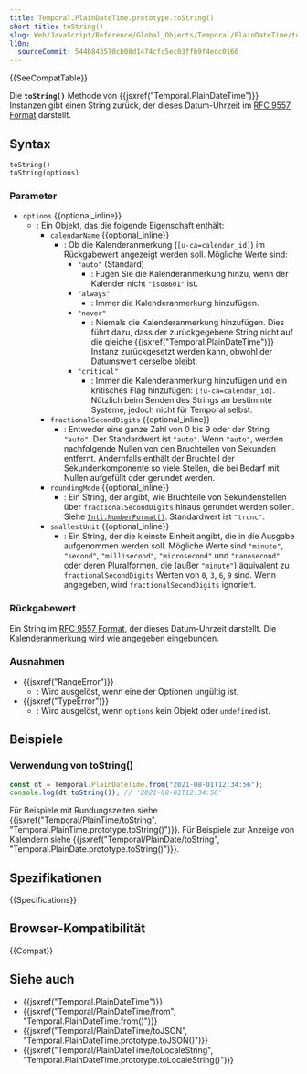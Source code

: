 ```yaml
---
title: Temporal.PlainDateTime.prototype.toString()
short-title: toString()
slug: Web/JavaScript/Reference/Global_Objects/Temporal/PlainDateTime/toString
l10n:
  sourceCommit: 544b843570cb08d1474cfc5ec03ffb9f4edc0166
---
```


{{SeeCompatTable}}

Die **`toString()`** Methode von {{jsxref("Temporal.PlainDateTime")}} Instanzen gibt einen String zurück, der dieses Datum-Uhrzeit im [RFC 9557 Format](/de/docs/Web/JavaScript/Reference/Global_Objects/Temporal/PlainDateTime#rfc_9557_format) darstellt.

## Syntax

```js-nolint
toString()
toString(options)
```

### Parameter

- `options` {{optional_inline}}
  - : Ein Objekt, das die folgende Eigenschaft enthält:
    - `calendarName` {{optional_inline}}
      - : Ob die Kalenderanmerkung (`[u-ca=calendar_id]`) im Rückgabewert angezeigt werden soll. Mögliche Werte sind:
        - `"auto"` (Standard)
          - : Fügen Sie die Kalenderanmerkung hinzu, wenn der Kalender nicht `"iso8601"` ist.
        - `"always"`
          - : Immer die Kalenderanmerkung hinzufügen.
        - `"never"`
          - : Niemals die Kalenderanmerkung hinzufügen. Dies führt dazu, dass der zurückgegebene String nicht auf die gleiche {{jsxref("Temporal.PlainDateTime")}} Instanz zurückgesetzt werden kann, obwohl der Datumswert derselbe bleibt.
        - `"critical"`
          - : Immer die Kalenderanmerkung hinzufügen und ein kritisches Flag hinzufügen: `[!u-ca=calendar_id]`. Nützlich beim Senden des Strings an bestimmte Systeme, jedoch nicht für Temporal selbst.
    - `fractionalSecondDigits` {{optional_inline}}
      - : Entweder eine ganze Zahl von 0 bis 9 oder der String `"auto"`. Der Standardwert ist `"auto"`. Wenn `"auto"`, werden nachfolgende Nullen von den Bruchteilen von Sekunden entfernt. Andernfalls enthält der Bruchteil der Sekundenkomponente so viele Stellen, die bei Bedarf mit Nullen aufgefüllt oder gerundet werden.
    - `roundingMode` {{optional_inline}}
      - : Ein String, der angibt, wie Bruchteile von Sekundenstellen über `fractionalSecondDigits` hinaus gerundet werden sollen. Siehe [`Intl.NumberFormat()`](/de/docs/Web/JavaScript/Reference/Global_Objects/Intl/NumberFormat/NumberFormat#roundingmode). Standardwert ist `"trunc"`.
    - `smallestUnit` {{optional_inline}}
      - : Ein String, der die kleinste Einheit angibt, die in die Ausgabe aufgenommen werden soll. Mögliche Werte sind `"minute"`, `"second"`, `"millisecond"`, `"microsecond"` und `"nanosecond"` oder deren Pluralformen, die (außer `"minute"`) äquivalent zu `fractionalSecondDigits` Werten von `0`, `3`, `6`, `9` sind. Wenn angegeben, wird `fractionalSecondDigits` ignoriert.

### Rückgabewert

Ein String im [RFC 9557 Format](/de/docs/Web/JavaScript/Reference/Global_Objects/Temporal/PlainDateTime#rfc_9557_format), der dieses Datum-Uhrzeit darstellt. Die Kalenderanmerkung wird wie angegeben eingebunden.

### Ausnahmen

- {{jsxref("RangeError")}}
  - : Wird ausgelöst, wenn eine der Optionen ungültig ist.
- {{jsxref("TypeError")}}
  - : Wird ausgelöst, wenn `options` kein Objekt oder `undefined` ist.

## Beispiele

### Verwendung von toString()

```js
const dt = Temporal.PlainDateTime.from("2021-08-01T12:34:56");
console.log(dt.toString()); // '2021-08-01T12:34:56'
```

Für Beispiele mit Rundungszeiten siehe {{jsxref("Temporal/PlainTime/toString", "Temporal.PlainTime.prototype.toString()")}}. Für Beispiele zur Anzeige von Kalendern siehe {{jsxref("Temporal/PlainDate/toString", "Temporal.PlainDate.prototype.toString()")}}.

## Spezifikationen

{{Specifications}}

## Browser-Kompatibilität

{{Compat}}

## Siehe auch

- {{jsxref("Temporal.PlainDateTime")}}
- {{jsxref("Temporal/PlainDateTime/from", "Temporal.PlainDateTime.from()")}}
- {{jsxref("Temporal/PlainDateTime/toJSON", "Temporal.PlainDateTime.prototype.toJSON()")}}
- {{jsxref("Temporal/PlainDateTime/toLocaleString", "Temporal.PlainDateTime.prototype.toLocaleString()")}}
